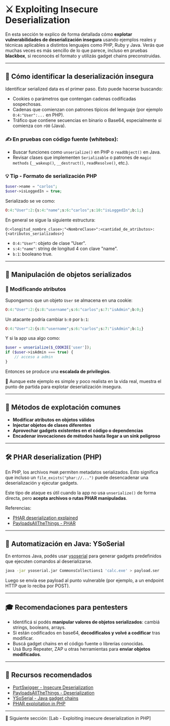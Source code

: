 # ⚔️ Exploiting Insecure Deserialization

En esta sección te explico de forma detallada cómo **explotar vulnerabilidades de deserialización insegura** usando ejemplos reales y técnicas aplicables a distintos lenguajes como PHP, Ruby y Java. Verás que muchas veces es más sencillo de lo que parece, incluso en pruebas **blackbox**, si reconocés el formato y utilizás gadget chains preconstruidas.

---

## 🤖 Cómo identificar la deserialización insegura

Identificar serialized data es el primer paso. Esto puede hacerse buscando:
- Cookies o parámetros que contengan cadenas codificadas sospechosas.
- Cadenas que comienzan con patrones típicos del lenguaje (por ejemplo `O:4:"User":...` en PHP).
- Tráfico que contiene secuencias en binario o Base64, especialmente si comienza con `rO0` (Java).

### ✍️ En pruebas con código fuente (whitebox):
- Buscar funciones como `unserialize()` en PHP o `readObject()` en Java.
- Revisar clases que implementen `Serializable` o patrones de `magic methods` (`__wakeup()`, `__destruct()`, `readResolve()`, etc.).

### 💡 Tip - Formato de serialización PHP
```php
$user->name = "carlos";
$user->isLoggedIn = true;
```
Serializado se ve como:
```php
O:4:"User":2:{s:4:"name";s:6:"carlos";s:10:"isLoggedIn";b:1;}
```
En general se sigue la siguiente estructura:
```text
O:<longitud_nombre_clase>:"<NombreClase>":<cantidad_de_atributos>:{<atributos_serializados>}
```

- `O:4:"User"`: objeto de clase "User".
- `s:4:"name"`: string de longitud 4 con clave "name".
- `b:1`: booleano true.

---

## 🧠 Manipulación de objetos serializados

### 🔄 Modificando atributos
Supongamos que un objeto `User` se almacena en una cookie:
```php
O:4:"User":2:{s:8:"username";s:6:"carlos";s:7:"isAdmin";b:0;}
```
Un atacante podría cambiar `b:0` por `b:1`:
```php
O:4:"User":2:{s:8:"username";s:6:"carlos";s:7:"isAdmin";b:1;}
```

Y si la app usa algo como:
```php
$user = unserialize($_COOKIE['user']);
if ($user->isAdmin === true) {
    // acceso a admin
}
```
Entonces se produce una **escalada de privilegios**.

📅 Aunque este ejemplo es simple y poco realista en la vida real, muestra el punto de partida para explotar deserialización insegura.

---

## 🔧 Métodos de explotación comunes

- **Modificar atributos en objetos válidos**
- **Injectar objetos de clases diferentes**
- **Aprovechar gadgets existentes en el código o dependencias**
- **Encadenar invocaciones de métodos hasta llegar a un sink peligroso**

---

## 🛠️ PHAR deserialization (PHP)

En PHP, los archivos `PHAR` permiten metadatos serializados. Esto significa que incluso un `file_exists("phar://...")` puede desencadenar una deserialización y ejecutar gadgets.

Este tipo de ataque es útil cuando la app no usa `unserialize()` de forma directa, pero **acepta archivos o rutas PHAR manipuladas**.

Referencias:
- [PHAR deserialization explained](https://www.ambionics.io/blog/php-gadget-chain)
- [PayloadsAllTheThings - PHAR](https://github.com/swisskyrepo/PayloadsAllTheThings/blob/master/Insecure%20Deserialization/README.md#phar-deserialization)

---

## 🔰 Automatización en Java: YSoSerial

En entornos Java, podés usar [ysoserial](https://github.com/frohoff/ysoserial) para generar gadgets predefinidos que ejecuten comandos al deserializarse.

```bash
java -jar ysoserial.jar CommonsCollections1 'calc.exe' > payload.ser
```
Luego se envía ese payload al punto vulnerable (por ejemplo, a un endpoint HTTP que lo reciba por POST).

---

## 🎓 Recomendaciones para pentesters

- Identificá si podés **manipular valores de objetos serializados**: cambiá strings, booleans, arrays.
- Si están codificados en base64, **decodificalos y volvé a codificar** tras modificar.
- Buscá gadget chains en el código fuente o librerías conocidas.
- Usá Burp Repeater, ZAP u otras herramientas para **enviar objetos modificados**.

---

## 🔗 Recursos recomendados

- [PortSwigger - Insecure Deserialization](https://portswigger.net/web-security/deserialization/exploiting)
- [PayloadsAllTheThings - Deserialization](https://github.com/swisskyrepo/PayloadsAllTheThings/tree/master/Insecure%20Deserialization)
- [YSoSerial - Java gadget chains](https://github.com/frohoff/ysoserial)
- [PHAR exploitation in PHP](https://www.ambionics.io/blog/php-gadget-chain)

---

🔄 Siguiente sección: [Lab - Exploiting insecure deserialization in PHP]
